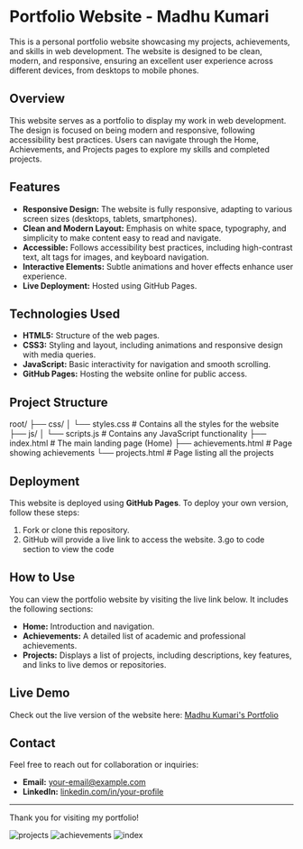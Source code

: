 # Portfolio Website - Madhu Kumari

This is a personal portfolio website showcasing my projects, achievements, and skills in web development. The website is designed to be clean, modern, and responsive, ensuring an excellent user experience across different devices, from desktops to mobile phones.



## Overview
This website serves as a portfolio to display my work in web development. The design is focused on being modern and responsive, following accessibility best practices. Users can navigate through the Home, Achievements, and Projects pages to explore my skills and completed projects.

## Features
- **Responsive Design:** The website is fully responsive, adapting to various screen sizes (desktops, tablets, smartphones).
- **Clean and Modern Layout:** Emphasis on white space, typography, and simplicity to make content easy to read and navigate.
- **Accessible:** Follows accessibility best practices, including high-contrast text, alt tags for images, and keyboard navigation.
- **Interactive Elements:** Subtle animations and hover effects enhance user experience.
- **Live Deployment:** Hosted using GitHub Pages.

## Technologies Used
- **HTML5:** Structure of the web pages.
- **CSS3:** Styling and layout, including animations and responsive design with media queries.
- **JavaScript:** Basic interactivity for navigation and smooth scrolling.
- **GitHub Pages:** Hosting the website online for public access.

## Project Structure
root/ ├── css/ │ └── styles.css # Contains all the styles for the website ├── js/ │ └── scripts.js # Contains any JavaScript functionality ├── index.html # The main landing page (Home) ├── achievements.html # Page showing achievements └── projects.html # Page listing all the projects

## Deployment
This website is deployed using **GitHub Pages**. To deploy your own version, follow these steps:
1. Fork or clone this repository.
2. GitHub will provide a live link to access the website.
3.go to code section to  view the code 

## How to Use
You can view the portfolio website by visiting the live link below. It includes the following sections:
- **Home:** Introduction and navigation.
- **Achievements:** A detailed list of academic and professional achievements.
- **Projects:** Displays a list of projects, including descriptions, key features, and links to live demos or repositories.

## Live Demo
Check out the live version of the website here: [Madhu Kumari's Portfolio](https://your-github-username.github.io/portfolio-repository)

## Contact
Feel free to reach out for collaboration or inquiries:
- **Email:** [your-email@example.com](mailto:madhukumari7202.com)
- **LinkedIn:** [linkedin.com/in/your-profile](https://www.linkedin.com/in/madhu-kumari-0999999910ap?utm_source=share&utm_campaign=share_via&utm_content=profile&utm_medium=android_app)

---

Thank you for visiting my portfolio!

![projects](https://github.com/user-attachments/assets/e8ba127b-8ff6-4697-b7ea-88fff8ca4bd8)
![achievements](https://github.com/user-attachments/assets/b322e02b-834f-4419-9221-49d10e076395)
![index](https://github.com/user-attachments/assets/3179463d-c75f-4020-83e6-7ff77f50c57f)
